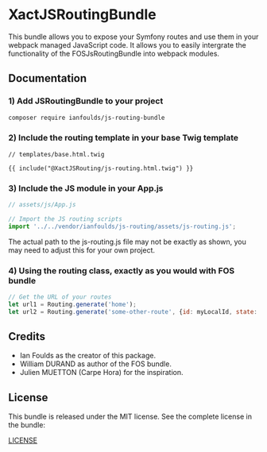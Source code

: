 XactJSRoutingBundle
===============

This bundle allows you to expose your Symfony routes and use them in your webpack managed JavaScript code.
It allows you to easily intergrate the functionality of the FOSJsRoutingBundle into webpack modules.

Documentation
-------------
### 1) Add JSRoutingBundle to your project

```bash
composer require ianfoulds/js-routing-bundle
```

### 2) Include the routing template in your base Twig template
```twig
// templates/base.html.twig

{{ include("@XactJSRouting/js-routing.html.twig") }}
```

### 3) Include the JS module in your App.js
```javascript
// assets/js/App.js

// Import the JS routing scripts
import '../../vendor/ianfoulds/js-routing/assets/js-routing.js';
```
The actual path to the js-routing.js file may not be exactly as shown, you may need to adjust this for your own project.

### 4) Using the routing class, exactly as you would with FOS bundle
```javascript
// Get the URL of your routes
let url1 = Routing.generate('home');
let url2 = Routing.generate('some-other-route', {id: myLocalId, state: myLocalState});
```
Credits
-------

* Ian Foulds as the creator of this package.
* William DURAND as author of the FOS bundle.
* Julien MUETTON (Carpe Hora) for the inspiration.

License
-------

This bundle is released under the MIT license. See the complete license in the
bundle:

[LICENSE](https://github.com/ianfoulds/js-routing-bundle/blob/master/LICENSE)